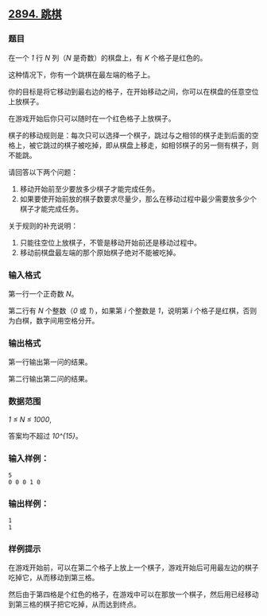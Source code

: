 ## [2894. 跳棋](https://www.acwing.com/problem/content/2897/)

### 题目

在一个 *1* 行 *N* 列（*N* 是奇数）的棋盘上，有 *K* 个格子是红色的。

这种情况下，你有一个跳棋在最左端的格子上。

你的目标是将它移动到最右边的格子，在开始移动之间，你可以在棋盘的任意空位上放棋子。

在游戏开始后你只可以随时在一个红色格子上放棋子。

棋子的移动规则是：每次只可以选择一个棋子，跳过与之相邻的棋子走到后面的空格上，被它跳过的棋子被吃掉，即从棋盘上移走，如相邻棋子的另一侧有棋子，则不能跳。

请回答以下两个问题：

1. 移动开始前至少要放多少棋子才能完成任务。
2. 如果要使开始前放的棋子数要求尽量少，那么在移动过程中最少需要放多少个棋子才能完成任务。

关于规则的补充说明：

1. 只能往空位上放棋子，不管是移动开始前还是移动过程中。
2. 移动前棋盘最左端的那个原始棋子绝对不能被吃掉。

### 输入格式

第一行一个正奇数 *N*。

第二行有 *N* 个整数（*0* 或 *1*），如果第 *i* 个整数是 *1*，说明第 *i* 个格子是红棋，否则为白棋，数字间用空格分开。

### 输出格式

第一行输出第一问的结果。

第二行输出第二问的结果。

### 数据范围

*1 ≤ N ≤ 1000*,

答案均不超过 *10^{15}*。

### 输入样例：

```
5
0 0 0 1 0
```

### 输出样例：

```
1
1
```

### 样例提示

在游戏开始前，可以在第二个格子上放上一个棋子，游戏开始后可用最左边的棋子吃掉它，从而移动到第三格。

然后由于第四格是个红色的格子，在游戏中可以在那放一个棋子，然后用已经移动到第三格的棋子把它吃掉，从而达到终点。
